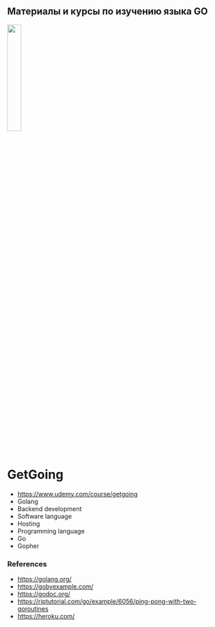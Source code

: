 ## Материалы и курсы по изучению языка GO


<img src="https://go.dev/images/gophers/motorcycle.svg"  width=25% />


# GetGoing
* https://www.udemy.com/course/getgoing
* Golang
* Backend development
* Software language
* Hosting
* Programming language
* Go
* Gopher


### References
- https://golang.org/
- https://gobyexample.com/
- https://godoc.org/
- https://riptutorial.com/go/example/6056/ping-pong-with-two-goroutines
- https://heroku.com/